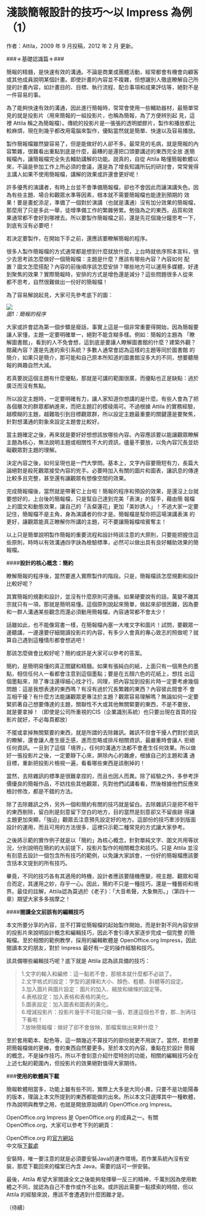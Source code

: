 # 淺談簡報設計的技巧～以 Impress 為例（1）

作者：Attila，2009 年 9 月投稿，2012 年 2 月 更新。

###＊基礎認識篇＊###

簡報的精髓，是快速有效的溝通。不論是商業或團體活動，經常都會有機會向顧客或其他成員說明某個計畫。即使計畫的內容並不複雜，但想讓別人徹底瞭解自己所提的計畫內容，如計畫目的、目標、執行流程、配合事項和成果評估等，絕對不是一件容易的事。

為了能夠快速有效的溝通，因此進行簡報時，常常會使用一些輔助器材，最簡單常見的就是投影片（用來簡報的一組投影片，也稱為簡報，為了方便辨別起 見，這裡 Attila 稱之為簡報檔）。傳統的投影片是一張張的透明塑膠片，製作和播放都比較麻煩，現在則幾乎都改用電腦來製作，優點當然就是簡單、快速以及容易播放。

製作簡報檔雖然變容易了，但是能做好的人卻不多。最常見的毛病，就是簡報的內容繁雜，很難看出重點到底是什麼，最糟的是還把口頭要講述的東西完全放 進簡報檔內，讓簡報檔完全失去輔助講解的功能。說真的，自從 Attila 略懂簡報軟體以來，不論是參加工作上所必須的會議，還是為了增長知識所玩的研討會，常常覺得主講人如果不使用簡報檔，講解的效果或許還會更好呢！

許多優秀的演講者，有時上台並不會準備簡報檔，卻也不會因此而讓演講失色。因為有些主題、場合和觀眾水準等因素，根本就不需要簡報檔也能達到預期的 效果！要是畫蛇添足，準備了一個對於演講（也就是溝通）沒有加分效果的簡報檔，那麼用了只是多此一舉，徒增準備工作的繁雜勞累。勉強為之的東西，品質和效 果通常都不會好到哪裡去。所以要製作簡報檔之前，還是先花個幾分鐘思考一下，到底有沒有必要吧！

若決定要製作，在開始下手之前，還應該要瞭解簡報的程序。

很多人製作簡報檔的方式通常都是想到什麼就放什麼，上台時就依序照本宣科，很少去思考該怎麼做好一個簡報檔：主題是什麼？應該有哪些內容？內容如何 配置？圖文怎麼搭配？內容的前後順序該怎麼安排？哪些地方可以運用多媒體，好達到聚焦的效果？實際簡報時，安排的方式是增色還是減分？這些問題很多人從來 都不思考，自然很難做出一份好的簡報檔！  

為了容易解說起見，大家可先參考底下的圖：

[![](http://www.openfoundry.org/images/090913/image001.png)](http://www.openfoundry.org/images/090913/image001.png)  
_圖1：簡報的程序_

大家或許會認為第一個步驟是廢話，事實上這是一個非常重要得開始，因為簡報要讓人家懂，主題一定要明確單一，絕對不能含糊多樣。例如：簡報的主題為 「瞭解圖書館」，看到的人不免會想，這到底是要讓人瞭解圖書館的什麼？建築外觀？館藏內容？還是先進的索引系統？多數人通常會認為這樣的主題等同於圖書館 的簡介，如果只是簡介，那可能和自己原本所知道的圖書館沒多大的不同，想要聽簡報的興趣自然大減。

若真要說這個主題有什麼優點，那就是可講的範圍很廣，而優點也正是缺點：過於廣泛而沒有焦點。

所以設定主題時，一定要明確有力，讓人家知道你想講的是什麼。有些人會為了把各個層次的群眾都納進來，而把主題訂的模稜兩可。不過根據 Attila 的實務經驗，越模糊的主題，越難吸引到目標觀眾群，所以設定主題最重要的關鍵還是要聚焦，針對想溝通的對象來設定主題會比較好。

當主題確定之後，再來就是要好好想想該放哪些內容。內容應該要以能讓觀眾瞭解主題為核心，無法說明主題或相關性不大的資訊，儘量不要放，以免內容冗長並妨礙觀眾對主題的理解。

決定內容之後，如何呈現也是一門大學問。基本上，文字內容要簡短有力，長篇大論絕對是殺死觀眾接受內容的兇手。必要時加入有關的圖片和圖表，讓訊息的傳達比較多且完整，甚至還有讓觀眾有想像空間的效果。

完成簡報檔後，當然就是帶著它上台啦！簡報的程序和預設的效果，是還沒上台就要想好的，上台後的簡報檔，只是幫自己達到完美「表演」的幫手，藉由簡 報檔上的圖文和動態效果，讓自己的「舌粲蓮花」更加「美妙誘人」！不過大家一定要記住，簡報檔不是主角，身為演講者的你才是。簡報檔是幫你把這場演講表演 的更好，讓觀眾能真正瞭解你所講的主題，可不要讓簡報檔喧賓奪主！

以上只是簡單說明製作簡報的重要流程和設計時該注意的大原則，只要能把握住這些原則，時時以有效溝通四字訣為檢驗標準，必然可以做出具有良好輔助效果的簡報檔。

####**設計的核心概念：簡約**

瞭解簡報的程序後，當然要進入實際製作的階段。只是，簡報檔該怎麼規劃和設計比較好呢？

其實簡報的規劃和設計，並沒有什麼原則可遵循。如果硬要說有的話，萬變不離其宗就只有一項，那就是簡明易懂。這個原則說起來簡單，做起來卻很困難，因為要和一群人溝通某些觀念而還必須動用簡報檔，內容通常都不會太少！

話雖如此，也不能像寫書一樣，在簡報檔內塞一大堆文字和圖片！試問，要觀眾一邊聽講，一邊還要仔細閱讀投影片的內容，有多少人會真的專心致志的照做呢？就算自己遇到這種情形都會想逃吧！

那該怎麼做會比較好呢？簡約或許是大家可以參考的答案。

簡約，是簡明易懂的真正關鍵和精髓。如果有張純白的紙，上面只有一個黑色的墨點，相信任何人一看都會注意到這個墨點；要是在五顏六色的花紙上，想找 出這個墨點來，除了專注還得細心找才行。同理，把內容加到投影片時一定要考慮幾個問題：這是我想表達的東西嗎？有沒有過於冗長繁雜的東西？內容彼此間會不 會互相干擾？有什麼方法能讓觀眾更專注於主題？觀眾容易理解嗎？無論如何一定要緊抓著自己想要傳達的主題，關聯性不大或其他無關緊要的東西，不是不要放， 就是要拿掉！（即使是公司所重視的CIS（企業識別系統）也只要出現在首頁的投影片就好，不必每頁都放）

不擺或拿掉無關緊要的東西，就是所謂的去除雜訊。雜訊不但會干擾人們對於資訊的瞭解，還會讓人產生疲乏感，進而忽略或排斥相關資訊，最嚴重時會讓人 拒絕任何資訊。一旦到了這個「境界」，任何的溝通方法都不會產生任何效果。所以做好一張投影片之後，一定要靜下心來，屏除內心的雜慮，根據自己的主題和溝 通目標，重新把投影片檢視一遍，看看哪些東西是該刪掉的！

當然，去除雜訊的標準是很難拿捏的，而且也因人而異。除了經驗之外，多參考評價優良的簡報作品，不妨找些其他觀眾，先對他們試講看看，然後根據他們反應來檢討修改，都是不錯的方法。

除了去除雜訊之外，另外一個和簡約有關的技巧就是留白。去除雜訊只是把不相干的東西剔除，留白則是刻意留下空白的地方，目的當然是刻意卻又不留痕跡 得讓主題更加突顯，「強迫」觀眾去注意預先設定好的地方。這部份的技巧牽涉到版面設計的運用，而且可用的方法很多，這裡只示範二種常見的方式讓大家參考。

之後將示範的實作例子就是以「簡約」為核心概念，針對單純文字、圖文共用等狀況，分別說明在簡約的大前提下，投影片製作的相關概念和技巧。只是 Attila 並沒有刻意去設計一個包含所有技巧的範例，以免讓大家誤會，一份好的簡報檔應該要含括本文提到的所有技巧。

畢竟，不同的技巧各有其適用的時機，設計者應該要隨機應變，視主題、觀眾和場合而定，其運用之妙，存乎一心。因此，簡約不只是一種技巧，還是一種藝術和境界。最佳的註解，Attila認為莫過於《老子》：「大音希聲，大象無形。」（第四十一章）期望大家多多揣摩之！

####**閱讀全文前該有的編輯技巧**

本文所要分享的內容，並不打算從簡報檔的起始製作開始，而是針對不同內容安排的投影片來說明設計概念和編輯技巧，因此不會引導大家逐步完成一個完整 的簡報檔。至於相關的範例教學，採用的編輯軟體是 OpenOffice.org Impress，因此閱讀本文的朋友，對於 Impress 最好有一定的操作經驗和技巧。

該具備哪些編輯技巧呢？底下就是 Attila 認為該具備的技巧：

> 1.文字的輸入和編修：這一點若不會，那根本就什麼都不必談了。  
>  2.文字格式的設定：字型的選擇和大小、顏色、粗體、斜體等的設定。  
>  3.加入圖片與圖片設定：圖片的加入、縮放和線條的設定等。  
>  4.表格設定：加入表格和表格的美化。  
>  5.圖表設定：加入圖表和圖表的美化。  
>  6.增減投影片：投影片幾乎不可能只做一張，若連這個也不會，那…別再往下看啦！  
>  7.放映簡報檔：做好了卻不會放映，那檔案做出來幹什麼？

至於套用範本、配色等，這一類幾近不算技巧的部份就更不用說了。當然，若想要把簡報檔做的更棒，會的東西自然要更多。至於本文的內容，重點在於設計 簡報的概念，不是操作技巧，所以不會刻意介紹什麼特別的功能，相關的編輯技巧全在上述七點的範圍內，但投影片的效果絕對值得大家期待。

###**使用的軟體與下載**

簡報軟體相當多，功能上雖有些不同，實際上大多是大同小異，只要不是功能陽春的版本，理論上本文所提到的東西都能做的出來。所以本文只選擇其中一種軟體，作為說明與教學之用，也就是開放原始碼的 OpenOffice.org Impress。

OpenOffice.org Impress 是 OpenOffice.org 的成員之一。有關 OpenOffice.org，大家可以參考下列的網頁：

OpenOffice.org 的[官方網站](http://www.openoffice.org/index.html)  
 中文版[下載處](http://zh.openoffice.org/new/zh_cn/downloads.html)

安裝時，唯一要注意的就是必須要安裝Java的運作環境。若作業系統內沒有安裝，那麼下載回來的檔案已內含 Java，需要的話可一併安裝。

最後，Attila 希望大家閱讀全文之後能夠發揮舉一反三的精神，千萬別因為使用軟體之不同，就認為自己不會作或作不出來。或許因此需要一點摸索的時間，但以 Attila 的經驗來說，應該不會遭遇到什麼困難才是。

（待續）